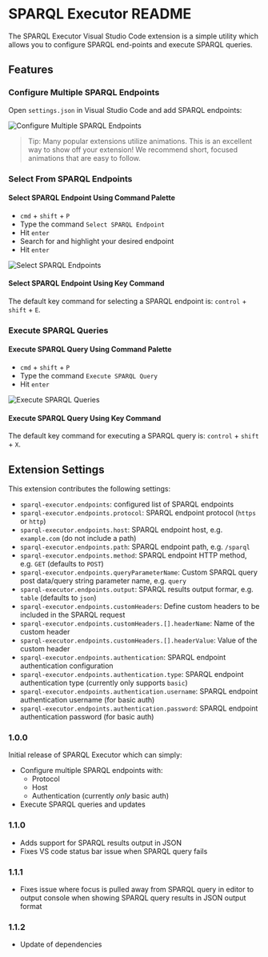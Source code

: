 # SPARQL Executor README

The SPARQL Executor Visual Studio Code extension is a simple utility which allows you to configure SPARQL end-points and execute SPARQL queries.

## Features

### Configure Multiple SPARQL Endpoints

Open `settings.json` in Visual Studio Code and add SPARQL endpoints:

![Configure Multiple SPARQL Endpoints](images/configure-multiple-sparql-endpoints.png)

> Tip: Many popular extensions utilize animations. This is an excellent way to show off your extension! We recommend short, focused animations that are easy to follow.

### Select From SPARQL Endpoints

#### Select SPARQL Endpoint Using Command Palette

- `cmd` + `shift` + `P`
- Type the command `Select SPARQL Endpoint`
- Hit `enter`
- Search for and highlight your desired endpoint
- Hit `enter`

![Select SPARQL Endpoints](images/select-sparql-endpoint.gif)

#### Select SPARQL Endpoint Using Key Command

The default key command for selecting a SPARQL endpoint is: `control` + `shift` + `E`.

### Execute SPARQL Queries

#### Execute SPARQL Query Using Command Palette

- `cmd` + `shift` + `P`
- Type the command `Execute SPARQL Query`
- Hit `enter`

![Execute SPARQL Queries](images/execute-sparql-query.gif)

#### Execute SPARQL Query Using Key Command

The default key command for executing a SPARQL query is: `control` + `shift` + `X`.

## Extension Settings

This extension contributes the following settings:

- `sparql-executor.endpoints`: configured list of SPARQL endpoints
- `sparql-executor.endpoints.protocol`: SPARQL endpoint protocol (`https` or `http`)
- `sparql-executor.endpoints.host`: SPARQL endpoint host, e.g. `example.com` (do not include a path)
- `sparql-executor.endpoints.path`: SPARQL endpoint path, e.g. `/sparql`
- `sparql-executor.endpoints.method`: SPARQL endpoint HTTP method, e.g. `GET` (defaults to `POST`)
- `sparql-executor.endpoints.queryParameterName`: Custom SPARQL query post data/query string parameter name, e.g. `query`
- `sparql-executor.endpoints.output`: SPARQL results output formar, e.g. `table` (defaults to `json`)
- `sparql-executor.endpoints.customHeaders`: Define custom headers to be included in the SPARQL request
- `sparql-executor.endpoints.customHeaders.[].headerName`: Name of the custom header
- `sparql-executor.endpoints.customHeaders.[].headerValue`: Value of the custom header
- `sparql-executor.endpoints.authentication`: SPARQL endpoint authentication configuration
- `sparql-executor.endpoints.authentication.type`: SPARQL endpoint authentication type (currently only supports `basic`)
- `sparql-executor.endpoints.authentication.username`: SPARQL endpoint authentication username (for basic auth)
- `sparql-executor.endpoints.authentication.password`: SPARQL endpoint authentication password (for basic auth)

### 1.0.0

Initial release of SPARQL Executor which can simply:

- Configure multiple SPARQL endpoints with:
  - Protocol
  - Host
  - Authentication (currently _only_ basic auth)
- Execute SPARQL queries and updates

### 1.1.0

- Adds support for SPARQL results output in JSON
- Fixes VS code status bar issue when SPARQL query fails

### 1.1.1

- Fixes issue where focus is pulled away from SPARQL query in editor to output console when showing SPARQL query results in JSON output format

### 1.1.2

- Update of dependencies
